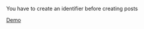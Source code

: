 You have to create an identifier before creating posts

[Demo](https://agent-explorer.s3.amazonaws.com/videos/create-bs-posts.mp4?!#title=Demo)